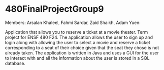 # 480FinalProjectGroup9

Members: Arsalan Khaleel, Fahmi Sardar, Zaid Shaikh, Adam Yuen

Application that allows you to reserve a ticket at a movie theater. Term project for ENSF 480 F24. The application allows the user to sign up and login along with allowing the user to select a movie and reserve a ticket corresponding to a seat of their choice given that the seat they chose is not already taken. The application is written in Java and uses a GUI for the user to interact with and all the information about the user is stored in a SQL database.